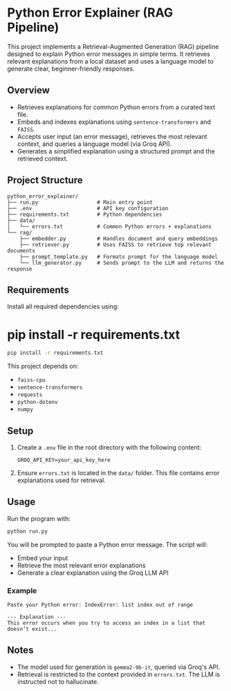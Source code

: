 # Python Error Explainer (RAG Pipeline)

This project implements a Retrieval-Augmented Generation (RAG) pipeline designed to explain Python error messages in simple terms. It retrieves relevant explanations from a local dataset and uses a language model to generate clear, beginner-friendly responses.

## Overview

- Retrieves explanations for common Python errors from a curated text file.
- Embeds and indexes explanations using `sentence-transformers` and `FAISS`.
- Accepts user input (an error message), retrieves the most relevant context, and queries a language model (via Groq API).
- Generates a simplified explanation using a structured prompt and the retrieved context.

## Project Structure

```
python_error_explainer/
├── run.py                   # Main entry point
├── .env                     # API key configuration
├── requirements.txt         # Python dependencies
├── data/
│   └── errors.txt           # Common Python errors + explanations
└── rag/
    ├── embedder.py          # Handles document and query embeddings
    ├── retriever.py         # Uses FAISS to retrieve top relevant documents
    ├── prompt_template.py   # Formats prompt for the language model
    └── llm_generator.py     # Sends prompt to the LLM and returns the response
````

## Requirements

Install all required dependencies using:

pip install -r requirements.txt
=======
```bash
pip install -r requirements.txt
````


This project depends on:

* `faiss-cpu`
* `sentence-transformers`
* `requests`
* `python-dotenv`
* `numpy`

## Setup

1. Create a `.env` file in the root directory with the following content:

   ```
   GROQ_API_KEY=your_api_key_here
   ```

2. Ensure `errors.txt` is located in the `data/` folder. This file contains error explanations used for retrieval.

## Usage

Run the program with:

```bash
python run.py
```


You will be prompted to paste a Python error message. The script will:

* Embed your input
* Retrieve the most relevant error explanations
* Generate a clear explanation using the Groq LLM API

### Example

```
Paste your Python error: IndexError: list index out of range

--- Explanation ---
This error occurs when you try to access an index in a list that doesn’t exist...
```

## Notes

* The model used for generation is `gemma2-9b-it`, queried via Groq's API.
* Retrieval is restricted to the context provided in `errors.txt`. The LLM is instructed not to hallucinate.
